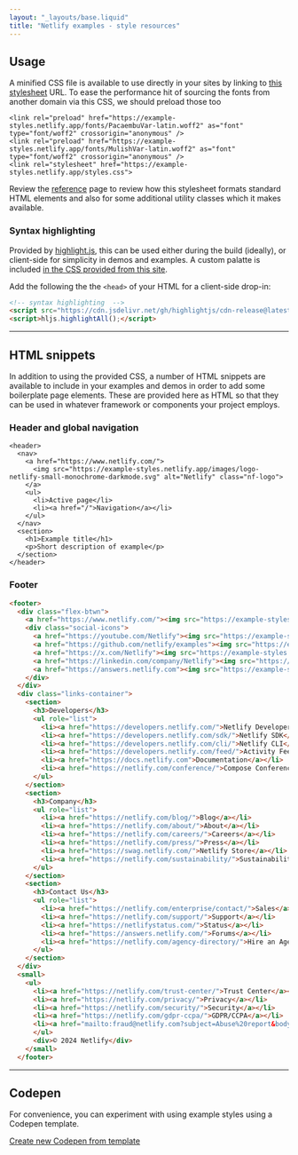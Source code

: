 ```yaml
---
layout: "_layouts/base.liquid"
title: "Netlify examples - style resources"
---
```


<section>
  <h2 id="usage">Usage</h2>  
  <p>
    A minified CSS file is available to use directly in your sites by linking to <a href="https://example-styles.netlify.app/styles.css">this stylesheet</a> URL. To ease the performance hit of sourcing the fonts from another domain via this CSS, we should preload those too
  </p>

```
<link rel="preload" href="https://example-styles.netlify.app/fonts/PacaembuVar-latin.woff2" as="font" type="font/woff2" crossorigin="anonymous" />
<link rel="preload" href="https://example-styles.netlify.app/fonts/MulishVar-latin.woff2" as="font" type="font/woff2" crossorigin="anonymous" />
<link rel="stylesheet" href="https://example-styles.netlify.app/styles.css">
```

Review the [reference](/reference) page to review how this stylesheet formats standard HTML elements and also for some additional utility classes which it makes available.

</section>

<section>

  <h3 id="syntax-highlighting">Syntax highlighting</h3>

  Provided by [highlight.js](https://highlightjs.org), this can be used either during the build (ideally), or client-side for simplicity in demos and examples. A custom palatte is included [in the CSS provided from this site](https://example-styles.netlify.app/styles.css).

  Add the following the the `<head>` of your HTML for a client-side drop-in:

  ```html
  <!-- syntax highlighting  -->
  <script src="https://cdn.jsdelivr.net/gh/highlightjs/cdn-release@latest/build/highlight.min.js"></script>
  <script>hljs.highlightAll();</script>
  ```


</section>
<hr>
<section>
  <h2>HTML snippets</h2>
  <p>
    In addition to using the provided CSS, a number of HTML snippets are available to include in your examples and demos in order to add some boilerplate page elements. These are provided here as HTML so that they can be used in whatever framework or components your project employs.
  </p>
  <h3>Header and global navigation</h3>
     
```
<header>
  <nav>
    <a href="https://www.netlify.com/">
      <img src="https://example-styles.netlify.app/images/logo-netlify-small-monochrome-darkmode.svg" alt="Netlify" class="nf-logo">
    </a>
    <ul>
      <li>Active page</li>
      <li><a href="/">Navigation</a></li>
    </ul>
  </nav>
  <section>
    <h1>Example title</h1>
    <p>Short description of example</p>
  </section>
</header>
```

<h3>Footer</h3>  

```html
<footer>
  <div class="flex-btwn">
    <a href="https://www.netlify.com/"><img src="https://example-styles.netlify.app//images/logo-netlify-small-monochrome-lightmode.svg" class="nf-logo" alt="Netlify logo"></a>
    <div class="social-icons">
      <a href="https://youtube.com/Netlify"><img src="https://example-styles.netlify.app/icons/youtube.svg" alt="YouTube"></a>
      <a href="https://github.com/netlify/examples"><img src="https://example-styles.netlify.app/icons/github.svg" alt="GitHub"></a>
      <a href="https://x.com/Netlify"><img src="https://example-styles.netlify.app/icons/twitter.svg" alt="X"></a>
      <a href="https://linkedin.com/company/Netlify"><img src="https://example-styles.netlify.app/icons/linkedin.svg" alt="LinkedIn"></a>
      <a href="https://answers.netlify.com"><img src="https://example-styles.netlify.app/icons/discourse.svg" alt="Netlify Answers"></a>
    </div>
  </div>
  <div class="links-container">
    <section>
      <h3>Developers</h3>
      <ul role="list">
        <li><a href="https://developers.netlify.com/">Netlify Developers</a></li>
        <li><a href="https://developers.netlify.com/sdk/">Netlify SDK</a></li>
        <li><a href="https://developers.netlify.com/cli/">Netlify CLI</a></li>
        <li><a href="https://developers.netlify.com/feed/">Activity Feed</a></li>
        <li><a href="https://docs.netlify.com">Documentation</a></li>
        <li><a href="https://netlify.com/conference/">Compose Conference</a></li>
      </ul>
    </section>
    <section>
      <h3>Company</h3>
      <ul role="list">
        <li><a href="https://netlify.com/blog/">Blog</a></li>
        <li><a href="https://netlify.com/about/">About</a></li>
        <li><a href="https://netlify.com/careers/">Careers</a></li>
        <li><a href="https://netlify.com/press/">Press</a></li>
        <li><a href="https://swag.netlify.com/">Netlify Store</a></li>
        <li><a href="https://netlify.com/sustainability/">Sustainability</a></li>
      </ul>
    </section>
    <section>
      <h3>Contact Us</h3>
      <ul role="list">
        <li><a href="https://netlify.com/enterprise/contact/">Sales</a></li>
        <li><a href="https://netlify.com/support/">Support</a></li>
        <li><a href="https://netlifystatus.com/">Status</a></li>
        <li><a href="https://answers.netlify.com/">Forums</a></li>
        <li><a href="https://netlify.com/agency-directory/">Hire an Agency</a></li>
      </ul>
    </section>
  </div>
  <small>
    <ul>
      <li><a href="https://netlify.com/trust-center/">Trust Center</a></li>
      <li><a href="https://netlify.com/privacy/">Privacy</a></li>
      <li><a href="https://netlify.com/security/">Security</a></li>
      <li><a href="https://netlify.com/gdpr-ccpa/">GDPR/CCPA</a></li>
      <li><a href="mailto:fraud@netlify.com?subject=Abuse%20report&body=Please%20include%20the%20site%20URL%20and%20reason%20for%20your%20report%2C%20and%20we%20will%20reply%20promptly.">Abuse</a></li>
      </ul>
      <div>© 2024 Netlify</div>
    </small>
  </footer>
```

</section>
<hr>
<section>

  <h2>Codepen</h2>
  <p>
    For convenience, you can experiment with using example styles using a Codepen template.
  </p>
  <p>
    <a href="https://codepen.io/pen?template=jOoQpOv" class="btn-primary">Create new Codepen from template</a>
  </p>

</section>
